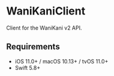 # WaniKaniClient

Client for the WaniKani v2 API.

## Requirements

- iOS 11.0+ / macOS 10.13+ / tvOS 11.0+
- Swift 5.8+
